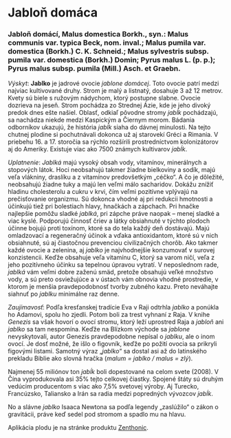 Jabloň domáca
=============

### Jabloň domácí, Malus domestica Borkh., syn.: Malus communis var. typica Beck, nom. inval.; Malus pumila var. domestica (Borkh.) C. K. Schneid.; Malus sylvestris subsp. pumila var. domestica (Borkh.) Domin; Pyrus malus L. (p. p.); Pyrus malus subsp. pumila (Mill.) Asch. et Graebn.

*Výskyt*: **Jablko** je jadrové ovocie *jablone domácej*. Toto ovocie patrí
medzi najviac kultivované druhy. Strom je malý a listnatý, dosahuje 3 až 12
metrov. Kvety sú biele s ružovým nádychom, ktorý postupne slabne. Ovocie
dozrieva na jeseň. Strom pochádza zo Strednej Ázie, kde je jeho divoký predok
dnes ešte našiel. Oblasť, odkiaľ pôvodne stromy *jabĺk* pochádzajú, sa nachádza
niekde medzi Kaspickým a Čiernym morom. Bádania odborníkov ukazujú, že história
*jabĺk* siaha do dávnej minulosti. Na tejto chutnej plodine si pochutnávali
dokonca už aj starovekí Gréci a Rimania. V priebehu 16. a 17. storočia sa rýchlo
rozšírili prostredníctvom kolonizátorov aj do Ameriky. Existuje viac ako 7500
známych kultivarov *jabĺk*.

*Uplatnenie*: *Jablká* majú vysoký obsah vody, vitamínov, minerálnych a
stopových látok. Hoci neobsahujú takmer žiadne bielkoviny a sodík, majú veľa
vlákniny, draslíku a z vitamínov predovšetkým „céčko“. A čo je dôležité,
neobsahujú žiadne tuky a majú len veľmi málo sacharidov. Dokážu znížiť hladinu
cholesterolu a cukru v krvi, čím veľmi pozitívne vplývajú na prečisťovanie
organizmu. Sú dokonca vhodné aj pri redukcii hmotnosti a účinkujú tiež pri
bolestiach hlavy, hnačkách a zápchach. Pri hnačke najlepšie pomôžu sladké
*jablká*, pri zápche práve naopak – menej sladké a viac kyslé. Podporujú činnosť
čriev a látky obsiahnuté v týchto plodoch účinne bojujú proti toxínom, ktoré sa
do tela každý deň dostávajú. Majú omladzovací a regeneračný účinok a vďaka
antioxidantom, ktoré sú v nich obsiahnuté, sú aj čiastočnou prevenciou
civilizačných chorôb. Ako takmer každé ovocie a zelenina, aj *jablko* je
najvhodnejšie konzumovať v surovej konzistencii. Keďže obsahuje veľa vitamínu C,
ktorý sa varom ničí, veľa z jeho pozitívneho účinku sa tepelnou úpravou vytratí.
V neposlednom rade, *jablká* vám veľmi dobre zaženú smäd, pretože obsahujú veľké
množstvo vody, a sú preto osviežujúce a v ústach vám obnovia vhodné prostredie,
v ktorom je menšia pravdepodobnosť tvorby zubného kazu. Preto neváhajte siahnuť
po *jablku* minimálne raz denne.

*Zaujímavosť*: Podľa kresťanskej tradície Eva v Raji odtrhla *jablko* a ponúkla
ho Adamovi, spolu ho zjedli. Potom boli za trest vyhnaní z Raja. V knihe
*Genezis* sa však hovorí o ovocí stromu, ktorý leží uprostred Raja a *jabloň*
ani *jablko* sa tam nespomína. Keďže na Blízkom východe sa *jablone*
nevyskytovali, autor Genezis pravdepodobne nepísal o *jablku*, ale o inom ovocí.
Je dosť možné, že išlo o figovník, keďže po požití ovocia sa prikryli figovými
listami. Samotný výraz „*jablko*“ sa dostal asi až do latinského prekladu Biblie
ako slovná hračka (*malum = jablko / malus = zlý*).

Najmenej 55 miliónov ton *jabĺk* boli dopestované na celom svete (2008). V Čína
vyprodukovala asi 35% tejto celkovej čiastky. Spojené štáty sú druhým vedúcim
producentom s viac ako 7,5% svetovej výroby. Aj Turecko, Francúzsko, Taliansko a
Irán sa radia medzi popredných vývozcov *jabĺk*.

No a slávne *jablko* Isaaca Newtona sa podľa legendy „zaslúžilo“ o zákon o
gravitácii, práve keď sedel pod stromom a spadlo mu na hlavu.

Aplikácia plodu je na stránke produktu
[Zenthonic](/sip/p/zenthonic/).

